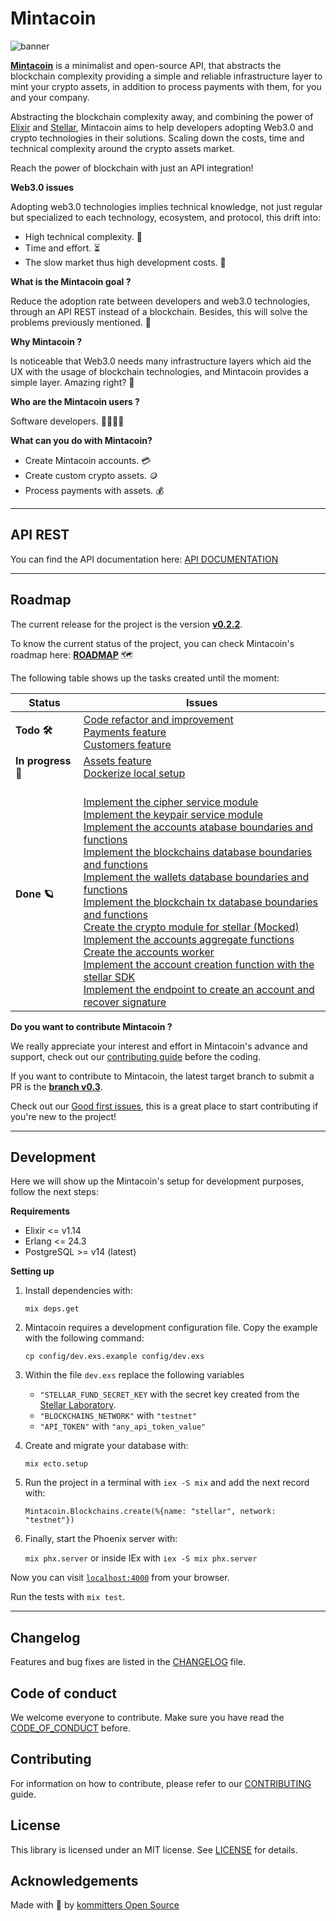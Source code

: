 # Mintacoin

![banner][banner-img]

[**Mintacoin**][www] is a minimalist and open-source API, that abstracts the blockchain complexity providing a simple and reliable infrastructure layer to mint your crypto assets, in addition to process payments with them, for you and your company.

Abstracting the blockchain complexity away, and combining the power of [Elixir][elixir] and [Stellar][stellar], Mintacoin aims to help developers adopting Web3.0 and crypto technologies in their solutions. Scaling down the costs, time and technical complexity around the crypto assets market.

Reach the power of blockchain with just an API integration!

**Web3.0 issues**

Adopting web3.0 technologies implies technical knowledge, not just regular but specialized to each technology, ecosystem, and protocol, this drift into:

- High technical complexity. 🧐
- Time and effort. ⏳
- The slow market thus high development costs. 📑

**What is the Mintacoin goal ?**

Reduce the adoption rate between developers and web3.0 technologies, through an API REST instead of a blockchain. Besides, this will solve the problems previously mentioned. 🎯

**Why Mintacoin ?**

Is noticeable that Web3.0 needs many infrastructure layers which aid the UX with the usage of blockchain technologies, and Mintacoin provides a simple layer. Amazing right? 🚀

**Who are the Mintacoin users ?**

Software developers. 👩‍💻👨‍💻

**What can you do with Mintacoin?**

- Create Mintacoin accounts. 💳
- Create custom crypto assets. 🪙
- Process payments with assets. 💰

---

## API REST

You can find the API documentation here: [API DOCUMENTATION][api-documentation]

---

## Roadmap
The current release for the project is the version [**v0.2.2**][current-release].

To know the current status of the project, you can check Mintacoin's roadmap here: [**ROADMAP**][roadmap] 🗺️

The following table shows up the tasks created until the moment:

| **Status**          | **Issues** |
| ---                 | ---        |
| **Todo 🛠️**         | [Code refactor and improvement](https://github.com/kommitters/mintacoin/issues/55) <br> [Payments feature](https://github.com/kommitters/mintacoin/issues/66) <br> [Customers feature](https://github.com/kommitters/mintacoin/issues/69) |
| **In progress 🚀**  | [Assets feature](https://github.com/kommitters/mintacoin/issues/34) <br> [Dockerize local setup](https://github.com/kommitters/mintacoin/issues/53) |
| **Done 🪐**         |  <br> [Implement the cipher service module](https://github.com/kommitters/mintacoin/issues/9) <br> [Implement the keypair service module](https://github.com/kommitters/mintacoin/issues/10) <br> [Implement the accounts atabase boundaries and functions](https://github.com/kommitters/mintacoin/issues/11) <br> [Implement the blockchains database boundaries and functions](https://github.com/kommitters/mintacoin/issues/15) <br> [Implement the wallets database boundaries and functions](https://github.com/kommitters/mintacoin/issues/17) <br> [Implement the blockchain tx database boundaries and functions](https://github.com/kommitters/mintacoin/ssues/18) <br> [Create the crypto module for stellar (Mocked)](https://github.com/kommitters/mintacoin/issues/21) <br> [Implement the accounts aggregate functions](https://github.com/kommitters/mintacoin/issues/22) <br> [Create the accounts worker](https://github.com/kommitters/mintacoin/issues/23) <br> [Implement the account creation function with the stellar SDK](https://github.com/kommitters/mintacoin/issues/25) <br> [Implement the endpoint to create an account and recover signature](https://github.com/kommitters/mintacoin/issues/31) |


**Do you want to contribute Mintacoin ?**

We really appreciate your interest and effort in Mintacoin's advance and support, check out our [contributing guide][contributing] before the coding.

If you want to contribute to Mintacoin, the latest target branch to submit a PR is the [**branch v0.3**][latest-branch].

Check out our [Good first issues][good-first-issues], this is a great place to start contributing if you're new to the project!

---

## Development

Here we will show up the Mintacoin's setup for development purposes, follow the next steps:

**Requirements**

- Elixir <= v1.14
- Erlang <= 24.3
- PostgreSQL >= v14 (latest)

**Setting up**

1. Install dependencies with:

    `mix deps.get`

2. Mintacoin requires a development configuration file. Copy the example with the following command:

    `cp config/dev.exs.example config/dev.exs`

3. Within the file `dev.exs` replace the following variables

    - `"STELLAR_FUND_SECRET_KEY` with the secret key created from the [Stellar Laboratory][stellar-laboratory].
    - `"BLOCKCHAINS_NETWORK"` with `"testnet"`
    - `"API_TOKEN"` with `"any_api_token_value"`

4. Create and migrate your database with:

    `mix ecto.setup`

5. Run the project in a terminal with `iex -S mix` and add the next record with:

    `Mintacoin.Blockchains.create(%{name: "stellar", network: "testnet"})`

6. Finally, start the Phoenix server with:

    `mix phx.server` or inside IEx with `iex -S mix phx.server`

Now you can visit [`localhost:4000`](http://localhost:4000) from your browser.

Run the tests with `mix test`.

---

## Changelog

Features and bug fixes are listed in the [CHANGELOG][changelog] file.

## Code of conduct

We welcome everyone to contribute. Make sure you have read the [CODE_OF_CONDUCT][coc] before.

## Contributing

For information on how to contribute, please refer to our [CONTRIBUTING][contributing] guide.

## License

This library is licensed under an MIT license. See [LICENSE][license] for details.

## Acknowledgements

Made with 💙 by [kommitters Open Source](https://kommit.co)

[banner-img]: https://user-images.githubusercontent.com/1649973/170068587-1b4c1b0d-9b48-46d1-9aed-f99d1b2b84f8.png
[www]: https://mintacoin.co
[elixir]: https://elixir-lang.org/
[stellar]: https://stellar.org/
[roadmap]:https://github.com/orgs/kommitters/projects/6/views/6
[good-first-issues]: https://github.com/kommitters/mintacoin/issues?q=is%3Aissue+is%3Aopen+label%3A%22%F0%9F%91%8B+Good+first+issue%22
[api-documentation]: https://docs.mintacoin.co
[current-release]: https://github.com/kommitters/mintacoin/releases/tag/v0.2.2
[latest-branch]: https://github.com/kommitters/mintacoin/tree/v0.3
[stellar-laboratory]: (https://laboratory.stellar.org/#account-creator?network=test)
[changelog]: https://github.com/kommitters/mintacoin/blob/main/CHANGELOG.md
[coc]: https://github.com/kommitters/mintacoin/blob/main/CODE_OF_CONDUCT.md
[contributing]: https://github.com/kommitters/mintacoin/blob/main/CONTRIBUTING.md
[license]: https://github.com/kommitters/mintacoin/blob/main/LICENSE
